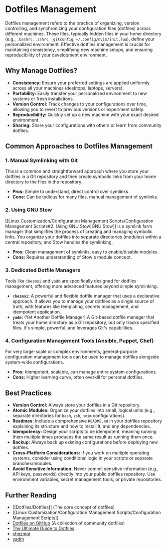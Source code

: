 # Dotfiles Management

Dotfiles management refers to the practice of organizing, version controlling, and synchronizing your configuration files (dotfiles) across different machines. These files, typically hidden files in your home directory (e.g., `.bashrc`, `.zshrc`, `.gitconfig`, `~/.config/nvim/init.lua`), define your personalized environment. Effective dotfiles management is crucial for maintaining consistency, simplifying new machine setups, and ensuring reproducibility of your development environment.

## Why Manage Dotfiles?

*   **Consistency:** Ensure your preferred settings are applied uniformly across all your machines (desktops, laptops, servers).
*   **Portability:** Easily transfer your personalized environment to new systems or fresh installations.
*   **Version Control:** Track changes to your configurations over time, allowing you to revert to previous versions or experiment safely.
*   **Reproducibility:** Quickly set up a new machine with your exact desired environment.
*   **Sharing:** Share your configurations with others or learn from community dotfiles.

## Common Approaches to Dotfiles Management

### 1. Manual Symlinking with Git

This is a common and straightforward approach where you store your dotfiles in a Git repository and then create symbolic links from your home directory to the files in the repository.

*   **Pros:** Simple to understand, direct control over symlinks.
*   **Cons:** Can be tedious for many files, manual management of symlinks.

### 2. Using GNU Stow

[[Linux Customization/Configuration Management Scripts/Configuration Management Scripts#2. Using GNU Stow|GNU Stow]] is a symlink farm manager that simplifies the process of creating and managing symbolic links. You organize your dotfiles into separate directories (modules) within a central repository, and Stow handles the symlinking.

*   **Pros:** Clean management of symlinks, easy to enable/disable modules.
*   **Cons:** Requires understanding of Stow's module concept.

### 3. Dedicated Dotfile Managers

Tools like `chezmoi` and `yadm` are specifically designed for dotfiles management, offering more advanced features beyond simple symlinking.

*   **`chezmoi`:** A powerful and flexible dotfile manager that uses a declarative approach. It allows you to manage your dotfiles as a single source of truth, with features like templating, secrets management, and idempotent application.
*   **`yadm`:** (Yet Another Dotfile Manager) A Git-based dotfile manager that treats your home directory as a Git repository, but only tracks specified files. It's simple, powerful, and leverages Git's capabilities.

### 4. Configuration Management Tools (Ansible, Puppet, Chef)

For very large-scale or complex environments, general-purpose configuration management tools can be used to manage dotfiles alongside system-wide configurations.

*   **Pros:** Idempotent, scalable, can manage entire system configurations.
*   **Cons:** Higher learning curve, often overkill for personal dotfiles.

## Best Practices

*   **Version Control:** Always store your dotfiles in a Git repository.
*   **Atomic Modules:** Organize your dotfiles into small, logical units (e.g., separate directories for `bash`, `zsh`, `nvim` configurations).
*   **Readmes:** Include a comprehensive `README.md` in your dotfiles repository explaining its structure and how to install it, and any dependencies.
*   **Idempotency:** Design your scripts to be idempotent, meaning running them multiple times produces the same result as running them once.
*   **Backup:** Always back up existing configurations before deploying new dotfiles.
*   **Cross-Platform Considerations:** If you work on multiple operating systems, consider using conditional logic in your scripts or separate branches/modules.
*   **Avoid Sensitive Information:** Never commit sensitive information (e.g., API keys, passwords) directly into your public dotfiles repository. Use environment variables, secret management tools, or private repositories.

## Further Reading

*   [[Dotfiles/Dotfiles]] (The core concept of dotfiles)
*   [[Linux Customization/Configuration Management Scripts/Configuration Management Scripts]]
*   [Dotfiles on GitHub](https://dotfiles.github.io/) (A collection of community dotfiles)
*   [The Ultimate Guide to Dotfiles](https://www.atlassian.com/git/tutorials/dotfiles)
*   [chezmoi](https://www.chezmoi.io/)
*   [yadm](https://yadm.io/)
